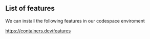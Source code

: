 ## List of features

We can install the following features in our codespace enviroment

https://containers.dev/features
